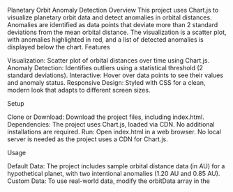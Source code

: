 Planetary Orbit Anomaly Detection
Overview
This project uses Chart.js to visualize planetary orbit data and detect anomalies in orbital distances. Anomalies are identified as data points that deviate more than 2 standard deviations from the mean orbital distance. The visualization is a scatter plot, with anomalies highlighted in red, and a list of detected anomalies is displayed below the chart.
Features

Visualization: Scatter plot of orbital distances over time using Chart.js.
Anomaly Detection: Identifies outliers using a statistical threshold (2 standard deviations).
Interactive: Hover over data points to see their values and anomaly status.
Responsive Design: Styled with CSS for a clean, modern look that adapts to different screen sizes.

Setup

Clone or Download: Download the project files, including index.html.
Dependencies: The project uses Chart.js, loaded via CDN. No additional installations are required.
Run: Open index.html in a web browser. No local server is needed as the project uses a CDN for Chart.js.

Usage

Default Data: The project includes sample orbital distance data (in AU) for a hypothetical planet, with two intentional anomalies (1.20 AU and 0.85 AU).
Custom Data: To use real-world data, modify the orbitData array in the <script> section of index.html with your dataset (e.g., semi-major axis values or distances).
Adjust Anomaly Threshold: Change the threshold value in the JavaScript code (default is 2 * stdDev) to adjust sensitivity for anomaly detection.
View Anomalies: Anomalies are highlighted in red on the scatter plot and listed below the chart with their time step and deviation from the mean.

File Structure

index.html: Main file containing HTML, CSS, and JavaScript for the visualization and anomaly detection.

Example
The sample data visualizes 20 time steps of orbital distances. Two anomalies are detected:

Time T11: 1.20 AU (deviates significantly from the mean).
Time T20: 0.85 AU (deviates significantly from the mean).

Customization

Chart Options: Modify Chart.js options in the <script> section to change chart appearance (e.g., colors, scales, or point sizes).
Anomaly Logic: Replace the standard deviation-based detection with other methods (e.g., z-score, IQR) by updating the anomaly calculation logic.
Styling: Adjust the CSS in the <style> section to customize the layout or appearance.

Notes

The project assumes the data represents orbital distances in astronomical units (AU). Adjust the axis labels and units in the chart configuration if using different metrics.
For large datasets, consider optimizing the chart's performance by limiting the number of displayed points or using Chart.js's data decimation features.

License
This project is unlicensed and free to use or modify for any purpose.

